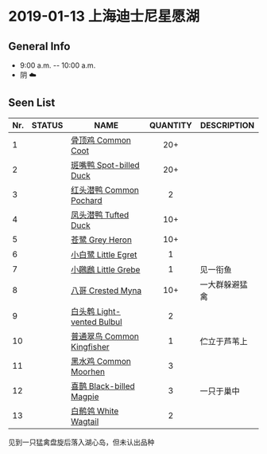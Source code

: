 # 2019-01-13 上海迪士尼星愿湖

## General Info
*  9:00 a.m. -- 10:00 a.m.
*  阴  :cloud:

## Seen List
Nr.|STATUS | NAME                                   | QUANTITY| DESCRIPTION                    |
|--| :--:  |----------------------------------------| :-----: |--------------------------------|
|1| |[骨顶鸡 Common Coot](https://github.com/simonace/My-Birding-Log/blob/master/have-seen-list.md#%E9%AA%A8%E9%A1%B6%E9%B8%A1-common-coot)| 20+ ||
|2| |[斑嘴鸭 Spot-billed Duck](https://github.com/simonace/My-Birding-Log/blob/master/have-seen-list.md#%E6%96%91%E5%98%B4%E9%B8%AD-spot-billed-duck)| 20+  | |
|3||[红头潜鸭 Common Pochard](https://github.com/simonace/My-Birding-Log/blob/master/have-seen-list.md#%E7%BA%A2%E5%A4%B4%E6%BD%9C%E9%B8%AD-common-pochard)| 2 |  |
|4||[凤头潜鸭 Tufted Duck](https://github.com/simonace/My-Birding-Log/blob/master/have-seen-list.md#%E5%87%A4%E5%A4%B4%E6%BD%9C%E9%B8%AD-tufted-duck)| 10+ | |
|5| |[苍鹭 Grey Heron](https://github.com/simonace/My-Birding-Log/blob/master/have-seen-list.md#%E8%8B%8D%E9%B9%AD-grey-heron)|10+ ||
|6||[小白鹭 Little Egret](https://github.com/simonace/My-Birding-Log/blob/master/have-seen-list.md#%E5%B0%8F%E7%99%BD%E9%B9%AD-little-egret)| 1  |  |
|7| |[小鸊鷉 Little Grebe](https://github.com/simonace/My-Birding-Log/blob/master/have-seen-list.md#%E5%B0%8F%E9%B8%8A%E9%B7%89-little-grebe)| 1 |见一衔鱼|
|8||[八哥 Crested Myna](https://github.com/simonace/My-Birding-Log/blob/master/have-seen-list.md#%E5%85%AB%E5%93%A5-crested-myna)| 10+ |一大群躲避猛禽|
|9| |[白头鹎 Light-vented Bulbul](https://github.com/simonace/My-Birding-Log/blob/master/have-seen-list.md#%E7%99%BD%E5%A4%B4%E9%B9%8E-light-vented-bulbul)|2  |   |
|10||[普通翠鸟 Common Kingfisher](https://github.com/simonace/My-Birding-Log/blob/master/have-seen-list.md#%E6%99%AE%E9%80%9A%E7%BF%A0%E9%B8%9F-common-kingfisher)| 1 | 伫立于芦苇上 |
|11| |[黑水鸡 Common Moorhen](https://github.com/simonace/My-Birding-Log/blob/master/have-seen-list.md#%E9%BB%91%E6%B0%B4%E9%B8%A1-common-moorhen)| 3 |      |
|12||[喜鹊 Black-billed Magpie](https://github.com/simonace/My-Birding-Log/blob/master/have-seen-list.md#%E5%96%9C%E9%B9%8A-black-billed-magpie)| 3  |一只于巢中|
|13||[白鹡鸰 White Wagtail](https://github.com/simonace/My-Birding-Log/blob/master/have-seen-list.md#%E7%99%BD%E9%B9%A1%E9%B8%B0-white-wagtail) |2 |    |

见到一只猛禽盘旋后落入湖心岛，但未认出品种
